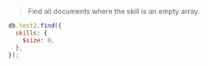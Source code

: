 > Find all documents where the skill is an empty array.

```js
db.test2.find({
  skills: {
    $size: 0,
  },
});
```
